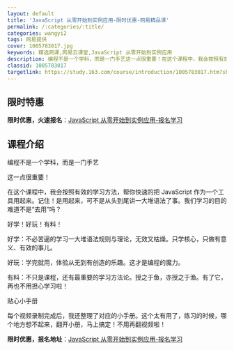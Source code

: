 ```yaml
---
layout: default
title: 'JavaScript 从零开始到实例应用-限时优惠-网易精品课'
permalink: /:categories/:title/
categories: wangyi2
tags: 网易提供
cover: 1005783017.jpg
keywords: 精选网课,网易云课堂,JavaScript 从零开始到实例应用
description: 编程不是一个学科，而是一门手艺这一点很重要！在这个课程中，我会按照有效的学习方法，帮你快速的把JavaScript作为一
classid: 1005783017
targetlink: https://study.163.com/course/introduction/1005783017.htm?share=1&shareId=1025206652&utm_campaign=share&utm_medium=iphoneShare&utm_source=&utm_u=1025206652
---
```


## 限时特惠

**限时优惠，火速报名**：[JavaScript 从零开始到实例应用-报名学习](https://study.163.com/course/introduction/1005783017.htm?share=1&shareId=1025206652&utm_campaign=share&utm_medium=iphoneShare&utm_source=&utm_u=1025206652)

## 课程介绍

编程不是一个学科，而是一门手艺



这一点很重要！



在这个课程中，我会按照有效的学习方法，帮你快速的把 JavaScript 作为一个工具用起来。记住！是用起来，可不是从头到尾讲一大堆语法了事。我们学习的目的难道不是“去用”吗？



好学！好玩！有料！



好学：不必苦逼的学习一大堆语法规则与理论，无效又枯燥。只学核心，只做有意义、有效的事儿。



好玩：学完就用，体验从无到有创造的乐趣。这才是编程的魔力。



有料：不只是课程，还有最重要的学习方法论。授之于鱼，亦授之于渔。有了它，再也不用担心学习啦！



 



贴心小手册



每个视频录制完成后，我还整理了对应的小手册。这个太有用了，练习的时候，哪个地方想不起来，翻开小册，马上搞定！不用再翻视频啦！

**限时优惠，报名地址**：[JavaScript 从零开始到实例应用-报名学习](https://study.163.com/course/introduction/1005783017.htm?share=1&shareId=1025206652&utm_campaign=share&utm_medium=iphoneShare&utm_source=&utm_u=1025206652)

